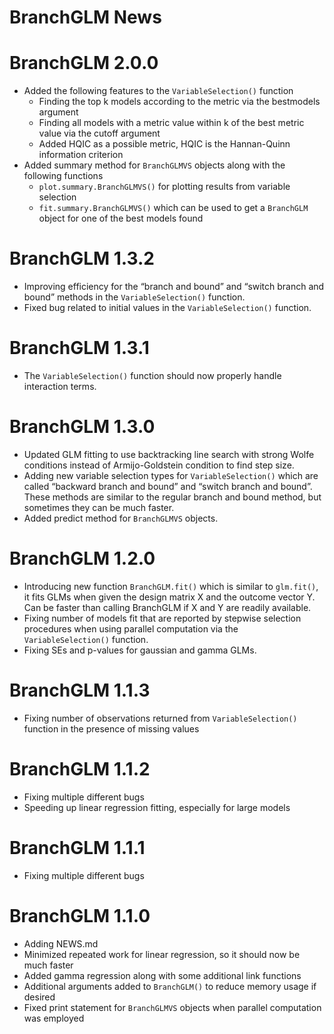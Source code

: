 BranchGLM News
================

# BranchGLM 2.0.0

-   Added the following features to the `VariableSelection()` function
    -   Finding the top k models according to the metric via the
        bestmodels argument
    -   Finding all models with a metric value within k of the best
        metric value via the cutoff argument
    -   Added HQIC as a possible metric, HQIC is the Hannan-Quinn
        information criterion
-   Added summary method for `BranchGLMVS` objects along with the
    following functions
    -   `plot.summary.BranchGLMVS()` for plotting results from variable
        selection
    -   `fit.summary.BranchGLMVS()` which can be used to get a
        `BranchGLM` object for one of the best models found

# BranchGLM 1.3.2

-   Improving efficiency for the “branch and bound” and “switch branch
    and bound” methods in the `VariableSelection()` function.
-   Fixed bug related to initial values in the `VariableSelection()`
    function.

# BranchGLM 1.3.1

-   The `VariableSelection()` function should now properly handle
    interaction terms.

# BranchGLM 1.3.0

-   Updated GLM fitting to use backtracking line search with strong
    Wolfe conditions instead of Armijo-Goldstein condition to find step
    size.
-   Adding new variable selection types for `VariableSelection()` which
    are called “backward branch and bound” and “switch branch and
    bound”. These methods are similar to the regular branch and bound
    method, but sometimes they can be much faster.
-   Added predict method for `BranchGLMVS` objects.

# BranchGLM 1.2.0

-   Introducing new function `BranchGLM.fit()` which is similar to
    `glm.fit()`, it fits GLMs when given the design matrix X and the
    outcome vector Y. Can be faster than calling BranchGLM if X and Y
    are readily available.
-   Fixing number of models fit that are reported by stepwise selection
    procedures when using parallel computation via the
    `VariableSelection()` function.
-   Fixing SEs and p-values for gaussian and gamma GLMs.

# BranchGLM 1.1.3

-   Fixing number of observations returned from `VariableSelection()`
    function in the presence of missing values

# BranchGLM 1.1.2

-   Fixing multiple different bugs
-   Speeding up linear regression fitting, especially for large models

# BranchGLM 1.1.1

-   Fixing multiple different bugs

# BranchGLM 1.1.0

-   Adding NEWS.md
-   Minimized repeated work for linear regression, so it should now be
    much faster
-   Added gamma regression along with some additional link functions
-   Additional arguments added to `BranchGLM()` to reduce memory usage
    if desired
-   Fixed print statement for `BranchGLMVS` objects when parallel
    computation was employed
